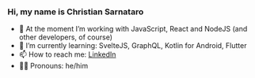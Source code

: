 ### Hi, my name is Christian Sarnataro
- 🔭 At the moment I’m working with JavaScript, React and NodeJS (and other developers, of course)
- 🌱 I’m currently learning: SvelteJS, GraphQL, Kotlin for Android, Flutter
- 📫 How to reach me: [LinkedIn](https://www.linkedin.com/in/sarnataro/)
- 🏳️‍🌈 Pronouns: he/him

<!--
**csarnataro/csarnataro** is a ✨ _special_ ✨ repository because its `README.md` (this file) appears on your GitHub profile.

Here are some ideas to get you started:

- 🔭 I’m currently working on ...
- 🌱 I’m currently learning ...
- 👯 I’m looking to collaborate on ...
- 🤔 I’m looking for help with ...
- 💬 Ask me about ...
- 📫 How to reach me: ...
- 😄 Pronouns: ...
- ⚡ Fun fact: ...
-->
